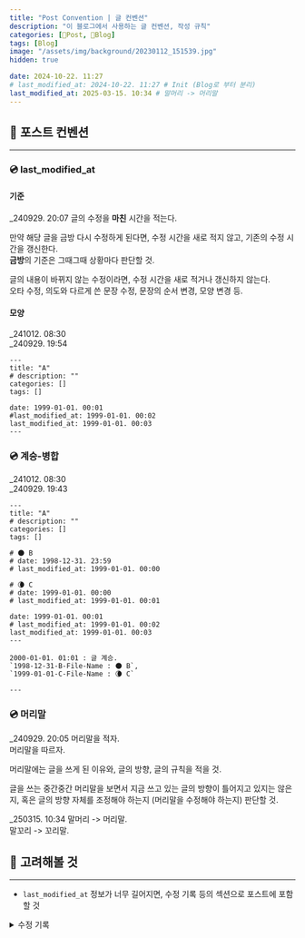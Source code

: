 ```yaml
---
title: "Post Convention | 글 컨벤션"
description: "이 블로그에서 사용하는 글 컨벤션, 작성 규칙"
categories: [📀Post, 🍇Blog]
tags: [Blog]
image: "/assets/img/background/20230112_151539.jpg"
hidden: true

date: 2024-10-22. 11:27
# last_modified_at: 2024-10-22. 11:27 # Init (Blog로 부터 분리)
last_modified_at: 2025-03-15. 10:34 # 말머리 -> 머리말
---
```


## 📀 포스트 컨벤션

---

### 💿 last_modified_at

#### 기준

_240929. 20:07
글의 수정을 **마친** 시간을 적는다.  

만약 해당 글을 금방 다시 수정하게 된다면, 수정 시간을 새로 적지 않고, 기존의 수정 시간을 갱신한다.  
**금방**의 기준은 그때그때 상황마다 판단할 것.  

글의 내용이 바뀌지 않는 수정이라면, 수정 시간을 새로 적거나 갱신하지 않는다.  
오타 수정, 의도와 다르게 쓴 문장 수정, 문장의 순서 변경, 모양 변경 등.  

#### 모양

_241012. 08:30  
_240929. 19:54  

```plaintext
---
title: "A"
# description: ""
categories: []
tags: []

date: 1999-01-01. 00:01
#last_modified_at: 1999-01-01. 00:02
last_modified_at: 1999-01-01. 00:03
---
```

### 💿 계승-병합

_241012. 08:30  
_240929. 19:43  

```plaintext
---
title: "A"
# description: ""
categories: []
tags: []

# 🌑 B
# date: 1998-12-31. 23:59
# last_modified_at: 1999-01-01. 00:00

# 🌘 C
# date: 1999-01-01. 00:00
# last_modified_at: 1999-01-01. 00:01

date: 1999-01-01. 00:01
# last_modified_at: 1999-01-01. 00:02
last_modified_at: 1999-01-01. 00:03
---

2000-01-01. 01:01 : 글 계승.  
`1998-12-31-B-File-Name : 🌑 B`,  
`1999-01-01-C-File-Name : 🌘 C`  

---
```

### 💿 머리말

_240929. 20:05
머리말을 적자.  
머리말을 따르자.  

머리말에는 글을 쓰게 된 이유와, 글의 방향, 글의 규칙을 적을 것.  

글을 쓰는 중간중간 머리말을 보면서 지금 쓰고 있는 글의 방향이 틀어지고 있지는 않은지, 혹은 글의 방향 자체를 조정해야 하는지 (머리말을 수정해야 하는지) 판단할 것.  

_250315. 10:34
말머리 -> 머리말.  
말꼬리 -> 꼬리말.  

## 📀 고려해볼 것

---

- `last_modified_at` 정보가 너무 길어지면, 수정 기록 등의 섹션으로 포스트에 포함할 것

<details>
	<summary>수정 기록</summary>

</details>
